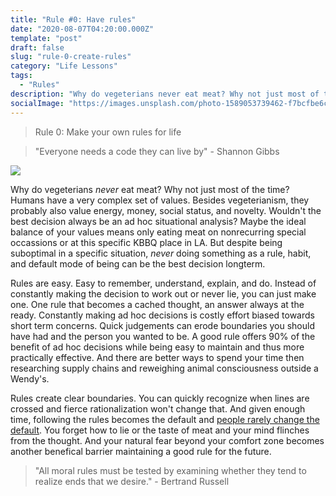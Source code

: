 ```yaml
---
title: "Rule #0: Have rules"
date: "2020-08-07T04:20:00.000Z"
template: "post"
draft: false
slug: "rule-0-create-rules"
category: "Life Lessons"
tags:
  - "Rules"
description: "Why do vegeterians never eat meat? Why not just most of the time? Wouldn't the best decision always be an ad hoc situational analysis?"
socialImage: "https://images.unsplash.com/photo-1589053739462-f7bcfbe6cfd4?ixlib=rb-1.2.1&ixid=eyJhcHBfaWQiOjEyMDd9&auto=format&fit=crop&w=1350&q=80"
---
```


> Rule 0: Make your own rules for life

> "Everyone needs a code they can live by" - Shannon Gibbs

![](https://images.unsplash.com/photo-1589053739462-f7bcfbe6cfd4?ixlib=rb-1.2.1&ixid=eyJhcHBfaWQiOjEyMDd9&auto=format&fit=crop&w=1350&q=80)

Why do vegeterians _never_ eat meat? Why not just most of the time? Humans have a very complex set of values. Besides vegeterianism, they probably also value energy, money, social status, and novelty. Wouldn't the best decision always be an ad hoc situational analysis? Maybe the ideal balance of your values means only eating meat on nonrecurring special occassions or at this specific KBBQ place in LA. But despite being suboptimal in a specific situation, _never_ doing something as a rule, habit, and default mode of being can be the best decision longterm.

Rules are easy. Easy to remember, understand, explain, and do. Instead of constantly making the decision to work out or never lie, you can just make one. One rule that becomes a cached thought, an answer always at the ready. Constantly making ad hoc decisions is costly effort biased towards short term concerns. Quick judgements can erode boundaries you should have had and the person you wanted to be. A good rule offers 90% of the benefit of ad hoc decisions while being easy to maintain and thus more practically effective. And there are better ways to spend your time then researching supply chains and reweighing animal consciousness outside a Wendy's.

Rules create clear boundaries. You can quickly recognize when lines are crossed and fierce rationalization won't change that. And given enough time, following the rules becomes the default and [people rarely change the default](https://jsfuentes.com/posts/be-uncomfortable). You forget how to lie or the taste of meat and your mind flinches from the thought. And your natural fear beyond your comfort zone becomes another benefical barrier maintaining a good rule for the future.

> "All moral rules must be tested by examining whether they tend to realize ends that we desire." - Bertrand Russell
